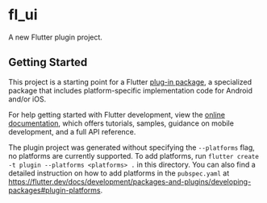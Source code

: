 # fl_ui

A new Flutter plugin project.

## Getting Started

This project is a starting point for a Flutter
[plug-in package](https://flutter.dev/developing-packages/),
a specialized package that includes platform-specific implementation code for
Android and/or iOS.

For help getting started with Flutter development, view the
[online documentation](https://flutter.dev/docs), which offers tutorials,
samples, guidance on mobile development, and a full API reference.

The plugin project was generated without specifying the `--platforms` flag, no platforms are currently supported.
To add platforms, run `flutter create -t plugin --platforms <platforms> .` in this directory.
You can also find a detailed instruction on how to add platforms in the `pubspec.yaml` at https://flutter.dev/docs/development/packages-and-plugins/developing-packages#plugin-platforms.
